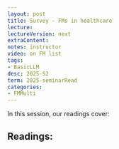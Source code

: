 ```yaml
---
layout: post
title: Survey - FMs in healthcare  
lecture: 
lectureVersion: next
extraContent: 
notes: instructor
video: on FM list
tags:
- BasicLLM
desc: 2025-S2
term: 2025-seminarRead
categories:
- FMMulti
---
```



In this session, our readings cover: 

## Readings: 



<!--excerpt.start-->
